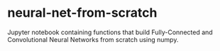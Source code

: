 # neural-net-from-scratch

Jupyter notebook containing functions that build Fully-Connected and Convolutional Neural Networks from scratch using numpy. 
